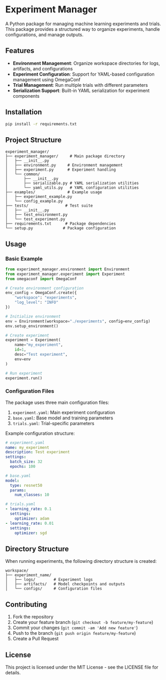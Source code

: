 # Experiment Manager

A Python package for managing machine learning experiments and trials. This package provides a structured way to organize experiments, handle configurations, and manage outputs.

## Features

- **Environment Management**: Organize workspace directories for logs, artifacts, and configurations
- **Experiment Configuration**: Support for YAML-based configuration management using OmegaConf
- **Trial Management**: Run multiple trials with different parameters
- **Serialization Support**: Built-in YAML serialization for experiment components

## Installation

```bash
pip install -r requirements.txt
```

## Project Structure

```
experiment_manager/
├── experiment_manager/     # Main package directory
│   ├── __init__.py
│   ├── environment.py     # Environment management
│   ├── experiment.py      # Experiment handling
│   └── common/
│       ├── __init__.py
│       ├── serializable.py # YAML serialization utilities
│       └── yaml_utils.py   # YAML configuration utilities
├── examples/              # Example usage
│   ├── experiment_example.py
│   └── config_example.py
├── tests/                # Test suite
│   ├── __init__.py
│   ├── test_environment.py
│   └── test_experiment.py
├── requirements.txt      # Package dependencies
└── setup.py             # Package configuration
```

## Usage

### Basic Example

```python
from experiment_manager.environment import Environment
from experiment_manager.experiment import Experiment
from omegaconf import OmegaConf

# Create environment configuration
env_config = OmegaConf.create({
    "workspace": "experiments",
    "log_level": "INFO"
})

# Initialize environment
env = Environment(workspace="./experiments", config=env_config)
env.setup_environment()

# Create experiment
experiment = Experiment(
    name="my_experiment",
    id=1,
    desc="Test experiment",
    env=env
)

# Run experiment
experiment.run()
```

### Configuration Files

The package uses three main configuration files:

1. `experiment.yaml`: Main experiment configuration
2. `base.yaml`: Base model and training parameters
3. `trials.yaml`: Trial-specific parameters

Example configuration structure:

```yaml
# experiment.yaml
name: my_experiment
description: Test experiment
settings:
  batch_size: 32
  epochs: 100

# base.yaml
model:
  type: resnet50
  params:
    num_classes: 10

# trials.yaml
- learning_rate: 0.1
  settings:
    optimizer: adam
- learning_rate: 0.01
  settings:
    optimizer: sgd
```

## Directory Structure

When running experiments, the following directory structure is created:

```
workspace/
├── experiment_name/
│   ├── logs/        # Experiment logs
│   ├── artifacts/   # Model checkpoints and outputs
│   └── configs/     # Configuration files
```

## Contributing

1. Fork the repository
2. Create your feature branch (`git checkout -b feature/my-feature`)
3. Commit your changes (`git commit -am 'Add new feature'`)
4. Push to the branch (`git push origin feature/my-feature`)
5. Create a Pull Request

## License

This project is licensed under the MIT License - see the LICENSE file for details.
